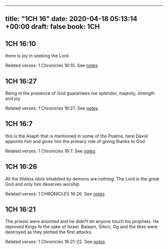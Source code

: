 
---
title: "1CH 16"
date: 2020-04-18 05:13:14 +00:00
draft: false
book: 1CH
---

## 1CH 16:10

there is joy in seeking the Lord

Related verses: 1 Chronicles 16:10. See [notes](https://my.bible.com/notes/3410227476449452503)


## 1CH 16:27

Being in the presence of God guarantees me splendor, majesty, strength and joy

Related verses: 1 Chronicles 16:27. See [notes](https://my.bible.com/notes/3409580690529575177)


## 1CH 16:7

this is the Asaph that is mentioned in some of the Psalms. here David appoints him and gives him the primary role of giving thanks to God

Related verses: 1 Chronicles 16:7. See [notes](https://my.bible.com/notes/3409576347680104672)


## 1CH 16:26

All the lifeless idols inhabited by demons are nothing. The Lord is the great God and only him deserves worship

Related verses: 1 CHRONICLES 16:26. See [notes](https://my.bible.com/notes/2793998300167791432)


## 1CH 16:21

The priests were anointed and he didn?t let anyone touch his prophets. He reproved Kings fo the sake of Israel. Balaam, Sihon, Og and the likes were destroyed as they plotted the first attacks.

Related verses: 1 Chronicles 16:21-22. See [notes](https://my.bible.com/notes/2793997829474607940)

